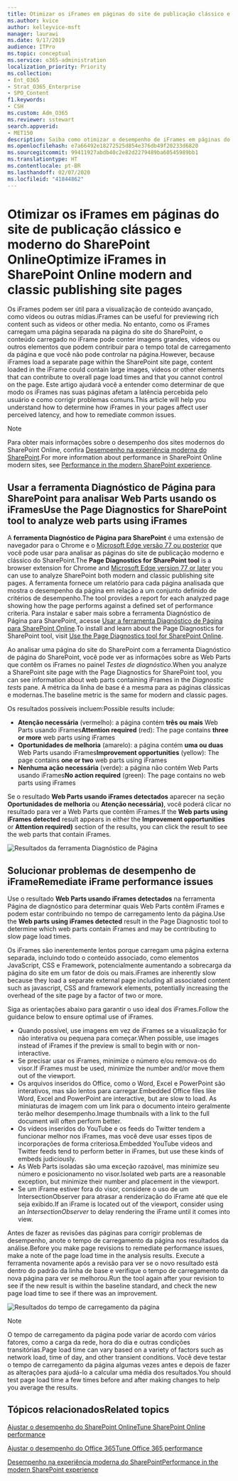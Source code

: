 ```yaml
---
title: Otimizar os iFrames em páginas do site de publicação clássico e moderno do SharePoint Online
ms.author: kvice
author: kelleyvice-msft
manager: laurawi
ms.date: 9/17/2019
audience: ITPro
ms.topic: conceptual
ms.service: o365-administration
localization_priority: Priority
ms.collection:
- Ent_O365
- Strat_O365_Enterprise
- SPO_Content
f1.keywords:
- CSH
ms.custom: Adm_O365
ms.reviewer: sstewart
search.appverid:
- MET150
description: Saiba como otimizar o desempenho de iFrames em páginas do site de publicação clássico e moderno do SharePoint Online.
ms.openlocfilehash: e7a66492e18272525d854e376db49f20233d6820
ms.sourcegitcommit: 99411927abdb40c2e82d2279489ba60545989bb1
ms.translationtype: HT
ms.contentlocale: pt-BR
ms.lasthandoff: 02/07/2020
ms.locfileid: "41844862"
---
```

# <a name="optimize-iframes-in-sharepoint-online-modern-and-classic-publishing-site-pages"></a><span data-ttu-id="8e804-103">Otimizar os iFrames em páginas do site de publicação clássico e moderno do SharePoint Online</span><span class="sxs-lookup"><span data-stu-id="8e804-103">Optimize iFrames in SharePoint Online modern and classic publishing site pages</span></span>

<span data-ttu-id="8e804-104">Os iFrames podem ser útil para a visualização de conteúdo avançado, como vídeos ou outras mídias.</span><span class="sxs-lookup"><span data-stu-id="8e804-104">iFrames can be useful for previewing rich content such as videos or other media.</span></span> <span data-ttu-id="8e804-105">No entanto, como os iFrames carregam uma página separada na página do site do SharePoint, o conteúdo carregado no iFrame pode conter imagens grandes, vídeos ou outros elementos que podem contribuir para o tempo total de carregamento da página e que você não pode controlar na página.</span><span class="sxs-lookup"><span data-stu-id="8e804-105">However, because iFrames load a separate page within the SharePoint site page, content loaded in the iFrame could contain large images, videos or other elements that can contribute to overall page load times and that you cannot control on the page.</span></span> <span data-ttu-id="8e804-106">Este artigo ajudará você a entender como determinar de que modo os iFrames nas suas páginas afetam a latência percebida pelo usuário e como corrigir problemas comuns.</span><span class="sxs-lookup"><span data-stu-id="8e804-106">This article will help you understand how to determine how iFrames in your pages affect user perceived latency, and how to remediate common issues.</span></span>

>[!NOTE]
><span data-ttu-id="8e804-107">Para obter mais informações sobre o desempenho dos sites modernos do SharePoint Online, confira [Desempenho na experiência moderna do SharePoint](https://docs.microsoft.com/sharepoint/modern-experience-performance).</span><span class="sxs-lookup"><span data-stu-id="8e804-107">For more information about performance in SharePoint Online modern sites, see [Performance in the modern SharePoint experience](https://docs.microsoft.com/sharepoint/modern-experience-performance).</span></span>

## <a name="use-the-page-diagnostics-for-sharepoint-tool-to-analyze-web-parts-using-iframes"></a><span data-ttu-id="8e804-108">Usar a ferramenta Diagnóstico de Página para SharePoint para analisar Web Parts usando os iFrames</span><span class="sxs-lookup"><span data-stu-id="8e804-108">Use the Page Diagnostics for SharePoint tool to analyze web parts using iFrames</span></span>

<span data-ttu-id="8e804-109">A **ferramenta Diagnóstico de Página para SharePoint** é uma extensão de navegador para o Chrome e o [Microsoft Edge versão 77 ou posterior](https://www.microsoftedgeinsider.com/download?form=MI13E8&OCID=MI13E8) que você pode usar para analisar as páginas do site de publicação moderno e clássico do SharePoint.</span><span class="sxs-lookup"><span data-stu-id="8e804-109">The **Page Diagnostics for SharePoint tool** is a browser extension for Chrome and [Microsoft Edge version 77 or later](https://www.microsoftedgeinsider.com/download?form=MI13E8&OCID=MI13E8) you can use to analyze SharePoint both modern and classic publishing site pages.</span></span> <span data-ttu-id="8e804-110">A ferramenta fornece um relatório para cada página analisada que mostra o desempenho da página em relação a um conjunto definido de critérios de desempenho.</span><span class="sxs-lookup"><span data-stu-id="8e804-110">The tool provides a report for each analyzed page showing how the page performs against a defined set of performance criteria.</span></span> <span data-ttu-id="8e804-111">Para instalar e saber mais sobre a ferramenta Diagnóstico de Página para SharePoint, acesse [Usar a ferramenta Diagnóstico de Página para SharePoint Online](page-diagnostics-for-spo.md).</span><span class="sxs-lookup"><span data-stu-id="8e804-111">To install and learn about the Page Diagnostics for SharePoint tool, visit [Use the Page Diagnostics tool for SharePoint Online](page-diagnostics-for-spo.md).</span></span>

<span data-ttu-id="8e804-112">Ao analisar uma página do site do SharePoint com a ferramenta Diagnóstico de página do SharePoint, você pode ver as informações sobre as Web Parts que contêm os iFrames no painel _Testes de diagnóstico_.</span><span class="sxs-lookup"><span data-stu-id="8e804-112">When you analyze a SharePoint site page with the Page Diagnostics for SharePoint tool, you can see information about web parts containing iFrames in the _Diagnostic tests_ pane.</span></span> <span data-ttu-id="8e804-113">A métrica da linha de base é a mesma para as páginas clássicas e modernas.</span><span class="sxs-lookup"><span data-stu-id="8e804-113">The baseline metric is the same for modern and classic pages.</span></span>

<span data-ttu-id="8e804-114">Os resultados possíveis incluem:</span><span class="sxs-lookup"><span data-stu-id="8e804-114">Possible results include:</span></span>

- <span data-ttu-id="8e804-115">**Atenção necessária** (vermelho): a página contém **três ou mais** Web Parts usando iFrames</span><span class="sxs-lookup"><span data-stu-id="8e804-115">**Attention required** (red): The page contains **three or more** web parts using iFrames</span></span>
- <span data-ttu-id="8e804-116">**Oportunidades de melhoria** (amarelo): a página contém **uma ou duas** Web Parts usando iFrames</span><span class="sxs-lookup"><span data-stu-id="8e804-116">**Improvement opportunities** (yellow): The page contains **one or two** web parts using iFrames</span></span>
- <span data-ttu-id="8e804-117">**Nenhuma ação necessária** (verde): a página não contém Web Parts usando iFrames</span><span class="sxs-lookup"><span data-stu-id="8e804-117">**No action required** (green): The page contains no web parts using iFrames</span></span>

<span data-ttu-id="8e804-118">Se o resultado **Web Parts usando iFrames detectados** aparecer na seção **Oportunidades de melhoria** ou **Atenção necessária)**, você poderá clicar no resultado para ver a Web Parts que contêm iFrames.</span><span class="sxs-lookup"><span data-stu-id="8e804-118">If the **Web parts using iFrames detected** result appears in either the **Improvement opportunities** or **Attention required)** section of the results, you can click the result to see the web parts that contain iFrames.</span></span>

![Resultados da ferramenta Diagnóstico de Página](media/modern-portal-optimization/pagediag-iframe-yellow.png)

## <a name="remediate-iframe-performance-issues"></a><span data-ttu-id="8e804-120">Solucionar problemas de desempenho de iFrame</span><span class="sxs-lookup"><span data-stu-id="8e804-120">Remediate iFrame performance issues</span></span>

<span data-ttu-id="8e804-121">Use o resultado **Web Parts usando iFrames detectados** na ferramenta Página de diagnóstico para determinar quais Web Parts contêm iFrames e podem estar contribuindo no tempo de carregamento lento da página.</span><span class="sxs-lookup"><span data-stu-id="8e804-121">Use the **Web parts using iFrames detected** result in the Page Diagnostic tool to determine which web parts contain iFrames and may be contributing to slow page load times.</span></span>

<span data-ttu-id="8e804-122">Os iFrames são inerentemente lentos porque carregam uma página externa separada, incluindo todo o conteúdo associado, como elementos JavaScript, CSS e Framework, potencialmente aumentando a sobrecarga da página do site em um fator de dois ou mais.</span><span class="sxs-lookup"><span data-stu-id="8e804-122">iFrames are inherently slow because they load a separate external page including all associated content such as javascript, CSS and framework elements, potentially increasing the overhead of the site page by a factor of two or more.</span></span>

<span data-ttu-id="8e804-123">Siga as orientações abaixo para garantir o uso ideal dos iFrames.</span><span class="sxs-lookup"><span data-stu-id="8e804-123">Follow the guidance below to ensure optimal use of iFrames.</span></span>

- <span data-ttu-id="8e804-124">Quando possível, use imagens em vez de iFrames se a visualização for não interativa ou pequena para começar.</span><span class="sxs-lookup"><span data-stu-id="8e804-124">When possible, use images instead of iFrames if the preview is small to begin with or non-interactive.</span></span>
- <span data-ttu-id="8e804-125">Se precisar usar os iFrames, minimize o número e/ou remova-os do visor.</span><span class="sxs-lookup"><span data-stu-id="8e804-125">If iFrames must be used, minimize the number and/or move them out of the viewport.</span></span>
- <span data-ttu-id="8e804-126">Os arquivos inseridos do Office, como o Word, Excel e PowerPoint são interativos, mas são lentos para carregar.</span><span class="sxs-lookup"><span data-stu-id="8e804-126">Embedded Office files like Word, Excel and PowerPoint are interactive, but are slow to load.</span></span> <span data-ttu-id="8e804-127">As miniaturas de imagem com um link para o documento inteiro geralmente terão melhor desempenho.</span><span class="sxs-lookup"><span data-stu-id="8e804-127">Image thumbnails with a link to the full document will often perform better.</span></span>
- <span data-ttu-id="8e804-128">Os vídeos inseridos do YouTube e os feeds do Twitter tendem a funcionar melhor nos iFrames, mas você deve usar esses tipos de incorporações de forma criteriosa.</span><span class="sxs-lookup"><span data-stu-id="8e804-128">Embedded YouTube videos and Twitter feeds tend to perform better in iFrames, but use these kinds of embeds judiciously.</span></span>
- <span data-ttu-id="8e804-129">As Web Parts isoladas são uma exceção razoável, mas minimize seu número e posicionamento no visor.</span><span class="sxs-lookup"><span data-stu-id="8e804-129">Isolated web parts are a reasonable exception, but minimize their number and placement in the viewport.</span></span>
- <span data-ttu-id="8e804-130">Se um iFrame estiver fora do visor, considere o uso de um IntersectionObserver para atrasar a renderização do iFrame até que ele seja exibido.</span><span class="sxs-lookup"><span data-stu-id="8e804-130">If an iFrame is located out of the viewport, consider using an _IntersectionObserver_ to delay rendering the iFrame until it comes into view.</span></span>

<span data-ttu-id="8e804-131">Antes de fazer as revisões das páginas para corrigir problemas de desempenho, anote o tempo de carregamento da página nos resultados da análise.</span><span class="sxs-lookup"><span data-stu-id="8e804-131">Before you make page revisions to remediate performance issues, make a note of the page load time in the analysis results.</span></span> <span data-ttu-id="8e804-132">Execute a ferramenta novamente após a revisão para ver se o novo resultado está dentro do padrão da linha de base e verifique o tempo de carregamento da nova página para ver se melhorou.</span><span class="sxs-lookup"><span data-stu-id="8e804-132">Run the tool again after your revision to see if the new result is within the baseline standard, and check the new page load time to see if there was an improvement.</span></span>

![Resultados do tempo de carregamento da página](media/modern-portal-optimization/pagediag-page-load-time.png)

>[!NOTE]
><span data-ttu-id="8e804-134">O tempo de carregamento da página pode variar de acordo com vários fatores, como a carga da rede, hora do dia e outras condições transitórias.</span><span class="sxs-lookup"><span data-stu-id="8e804-134">Page load time can vary based on a variety of factors such as network load, time of day, and other transient conditions.</span></span> <span data-ttu-id="8e804-135">Você deve testar o tempo de carregamento da página algumas vezes antes e depois de fazer as alterações para ajudá-lo a calcular uma média dos resultados.</span><span class="sxs-lookup"><span data-stu-id="8e804-135">You should test page load time a few times before and after making changes to help you average the results.</span></span>

## <a name="related-topics"></a><span data-ttu-id="8e804-136">Tópicos relacionados</span><span class="sxs-lookup"><span data-stu-id="8e804-136">Related topics</span></span>

[<span data-ttu-id="8e804-137">Ajustar o desempenho do SharePoint Online</span><span class="sxs-lookup"><span data-stu-id="8e804-137">Tune SharePoint Online performance</span></span>](tune-sharepoint-online-performance.md)

[<span data-ttu-id="8e804-138">Ajustar o desempenho do Office 365</span><span class="sxs-lookup"><span data-stu-id="8e804-138">Tune Office 365 performance</span></span>](tune-office-365-performance.md)

[<span data-ttu-id="8e804-139">Desempenho na experiência moderna do SharePoint</span><span class="sxs-lookup"><span data-stu-id="8e804-139">Performance in the modern SharePoint experience</span></span>](https://docs.microsoft.com/sharepoint/modern-experience-performance)
